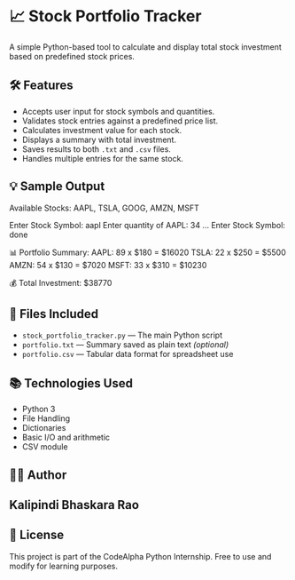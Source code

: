 # 📈 Stock Portfolio Tracker

A simple Python-based tool to calculate and display total stock investment based on predefined stock prices.

## 🛠 Features

- Accepts user input for stock symbols and quantities.
- Validates stock entries against a predefined price list.
- Calculates investment value for each stock.
- Displays a summary with total investment.
- Saves results to both `.txt` and `.csv` files.
- Handles multiple entries for the same stock.

## 💡 Sample Output

Available Stocks: AAPL, TSLA, GOOG, AMZN, MSFT

Enter Stock Symbol: aapl
Enter quantity of AAPL: 34
...
Enter Stock Symbol: done

📊 Portfolio Summary:
AAPL: 89 x $180 = $16020
TSLA: 22 x $250 = $5500
AMZN: 54 x $130 = $7020
MSFT: 33 x $310 = $10230

💰 Total Investment: $38770

## 📁 Files Included

- `stock_portfolio_tracker.py` — The main Python script
- `portfolio.txt` — Summary saved as plain text *(optional)*
- `portfolio.csv` — Tabular data format for spreadsheet use

## 📚 Technologies Used

- Python 3
- File Handling
- Dictionaries
- Basic I/O and arithmetic
- CSV module

## 👨‍💻 Author

Kalipindi Bhaskara Rao
---

## 📜 License

This project is part of the CodeAlpha Python Internship. Free to use and modify for learning purposes.


